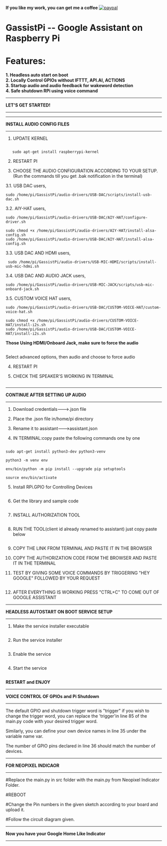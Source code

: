 **If you like my work, you can get me a coffee** [![paypal](https://www.paypalobjects.com/en_US/i/btn/btn_donate_LG.gif)](https://www.paypal.com/cgi-bin/webscr?cmd=_s-xclick&hosted_button_id=7PMAZXFUU5E4J)
# GassistPi -- Google Assistant on Raspberry Pi
# Features:  
**1. Headless auto start on boot**  
**2. Locally Control GPIOs without IFTTT, API.AI, ACTIONS**  
**3. Startup audio and audio feedback for wakeword detection**   
**4. Safe shutdown RPi using voice command**  



*************************************************  
**LET'S GET STARTED!**  
*************************************************  

*************************************************  
**INSTALL AUDIO CONFIG FILES**
*************************************************  
1. UPDATE KERNEL  

```sudo apt-get update  

   sudo apt-get install raspberrypi-kernel  
   ``` 

2. RESTART PI

3. CHOOSE THE AUDIO CONFIGURATION ACCORDING TO YOUR SETUP.  
   (Run the commands till you get .bak notification in the terminal)

  3.1. USB DAC users,  
  ```sudo chmod +x /home/pi/GassistPi/audio-drivers/USB-DAC/scripts/install-usb-dac.sh  
  sudo /home/pi/GassistPi/audio-drivers/USB-DAC/scripts/install-usb-dac.sh 
  ``` 

  3.2. AIY-HAT users,  
  ```sudo chmod +x /home/pi/GassistPi/audio-drivers/AIY-HAT/configure-driver.sh  
  sudo /home/pi/GassistPi/audio-drivers/USB-DAC/AIY-HAT/configure-driver.sh  
  
  sudo chmod +x /home/pi/GassistPi/audio-drivers/AIY-HAT/install-alsa-config.sh  
  sudo /home/pi/GassistPi/audio-drivers/USB-DAC/AIY-HAT/install-alsa-config.sh  
  ```

  3.3. USB DAC AND HDMI users,  
 ``` sudo chmod +x /home/pi/GassistPi/audio-drivers/USB-MIC-HDMI/scripts/install-usb-mic-hdmi.sh  
  sudo /home/pi/GassistPi/audio-drivers/USB-MIC-HDMI/scripts/install-usb-mic-hdmi.sh  
  ```
  
  3.4. USB DAC AND AUDIO JACK users,  
  ```sudo chmod +x /home/pi/GassistPi/audio-drivers/USB-MIC-JACK/scripts/usb-mic-onboard-jack.sh  
  sudo /home/pi/GassistPi/audio-drivers/USB-MIC-JACK/scripts/usb-mic-onboard-jack.sh 
  ``` 
  
  3.5. CUSTOM VOICE HAT users,  
  ```sudo chmod +x /home/pi/GassistPi/audio-drivers/CUSTOM-VOICE-HAT/custom-voice-hat.sh  
  sudo /home/pi/GassistPi/audio-drivers/USB-DAC/CUSTOM-VOICE-HAT/custom-voice-hat.sh  
  
  sudo chmod +x /home/pi/GassistPi/audio-drivers/CUSTOM-VOICE-HAT/install-i2s.sh  
  sudo /home/pi/GassistPi/audio-drivers/USB-DAC/CUSTOM-VOICE-HAT/install-i2s.sh 
  ``` 
  
**Those Using HDMI/Onboard Jack, make sure to force the audio**  
```sudo raspi-config  
```
Select advanced options, then audio and choose to force audio  

4. RESTART PI  

5. CHECK THE SPEAKER'S WORKING IN TERMINAL  

```speaker-test -t wav  
```

**********************************************************************  
**CONTINUE AFTER SETTING UP AUDIO**
**********************************************************************   

1. Download credentials--->.json file  

2. Place the .json file in/home/pi directory  

3. Rename it to assistant--->assistant.json  

4. IN TERMINAL:copy paste the following commands one by one  

```sudo apt-get update  

sudo apt-get install python3-dev python3-venv  

python3 -m venv env  

env/bin/python -m pip install --upgrade pip setuptools  

source env/bin/activate  
```

5. Install RPi.GPIO for Controlling Devices

```pip install RPi.GPIO  
```

6. Get the library and sample code  

```python -m pip install --upgrade google-assistant-library  
```

7. INSTALL AUTHORIZATION TOOL  

```python -m pip install --upgrade google-auth-oauthlib[tool]  
```

8. RUN THE TOOL(client id already renamed to assistant) just copy paste below  

```google-oauthlib-tool --client-secrets /home/pi/assistant.json --scope https://www.googleapis.com/auth/assistant-sdk-prototype --save --headless  
```

9. COPY THE LINK FROM TERMINAL AND PASTE IT IN THE BROWSER  

10. COPY THE AUTHORIZATION CODE FROM THE BROWSER AND PASTE IT IN THE TERMINAL  

11. TEST BY GIVING SOME VOICE COMMANDS BY TRIGGERING "HEY GOOGLE" FOLLOWED BY YOUR REQUEST

```google-assistant-demo
```

12. AFTER EVERYTHING IS WORKING PRESS "CTRL+C" TO COME OUT OF GOOGLE ASSISTANT  

*************************************************  
**HEADLESS AUTOSTART ON BOOT SERVICE SETUP**  
*************************************************  
1. Make the service installer executable  

```sudo chmod +x /home/pi/GassistPi/scripts/service-installer.sh  
```

2. Run the service installer  

```sudo /home/pi/GassistPi/scripts/service-installer.sh  
```

3. Enable the service  

```sudo systemctl enable gassistpi.service  
```

4. Start the service  

```sudo systemctl start gassistpi.service  
```

**RESTART and ENJOY**  

************************************************
**VOICE CONTROL OF GPIOs and Pi Shutdown**
************************************************
The default GPIO and shutdown trigger word is "trigger" if you wish to change the trigger word, you can replace the 'trigger'in line 85 of the main.py code with your desired trigger word.

Similarly, you can define your own device names in line 35 under the variable name var.  

The number of GPIO pins declared in line 36 should match the number of devices.  

************************************************  
**FOR NEOPIXEL INDICAOR**
************************************************  
#Replace the main.py in src folder with the main.py from Neopixel Indicator Folder.  

#REBOOT  

#Change the Pin numbers in the given sketch according to your board and upload it.  

#Follow the circuit diagram given.  

************************************************  
**Now you have your Google Home Like Indicator**  
************************************************  
